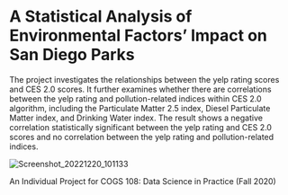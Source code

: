 # A Statistical Analysis of Environmental Factors’ Impact on San Diego Parks

The project investigates the relationships between the yelp rating scores and CES 2.0 scores. It further examines whether there are correlations between the yelp rating and pollution-related indices within CES 2.0 algorithm, including the Particulate Matter 2.5 index, Diesel Particulate Matter index, and Drinking Water index. The result shows a negative correlation statistically significant between the yelp rating and CES 2.0 scores and no correlation between the yelp rating and pollution-related indices. 

![Screenshot_20221220_101133](https://user-images.githubusercontent.com/24949723/208736592-5caa361b-0631-42ba-b3ae-adcf23fc8d74.png)

An Individual Project for COGS 108: Data Science in Practice (Fall 2020)
